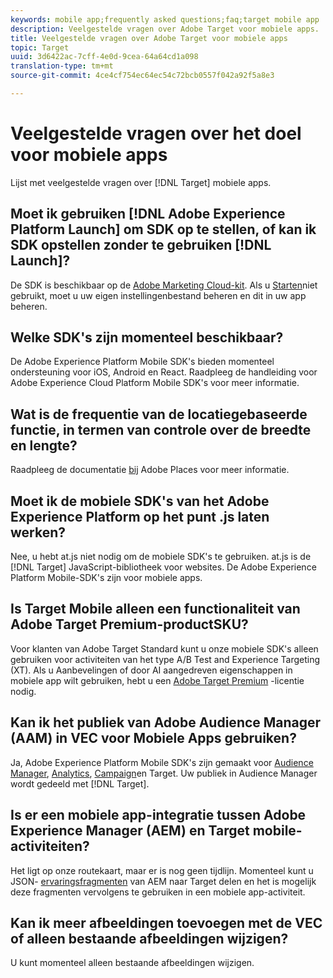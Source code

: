```yaml
---
keywords: mobile app;frequently asked questions;faq;target mobile app
description: Veelgestelde vragen over Adobe Target voor mobiele apps.
title: Veelgestelde vragen over Adobe Target voor mobiele apps
topic: Target
uuid: 3d6422ac-7cff-4e0d-9cea-64a64cd1a098
translation-type: tm+mt
source-git-commit: 4ce4cf754ec64ec54c72bcb0557f042a92f5a8e3

---
```



# Veelgestelde vragen over het doel voor mobiele apps

Lijst met veelgestelde vragen over [!DNL Target] mobiele apps.

## Moet ik gebruiken [!DNL Adobe Experience Platform Launch] om SDK op te stellen, of kan ik SDK opstellen zonder te gebruiken [!DNL Launch]?

De SDK is beschikbaar op de [Adobe Marketing Cloud-kit](https://github.com/Adobe-Marketing-Cloud/acp-sdks/). Als u [Starten](https://docs.adobe.com/content/help/en/launch/using/overview.html)niet gebruikt, moet u uw eigen instellingenbestand beheren en dit in uw app beheren.

## Welke SDK&#39;s zijn momenteel beschikbaar?

De Adobe Experience Platform Mobile SDK&#39;s bieden momenteel ondersteuning voor iOS, Android en React. Raadpleeg de handleiding [](https://aep-sdks.gitbook.io/docs/)voor Adobe Experience Cloud Platform Mobile SDK&#39;s voor meer informatie.

## Wat is de frequentie van de locatiegebaseerde functie, in termen van controle over de breedte en lengte?

Raadpleeg de documentatie [bij](https://placesdocs.com/places-services-by-adobe-documentation/) Adobe Places voor meer informatie.

## Moet ik de mobiele SDK&#39;s van het Adobe Experience Platform op het punt .js laten werken?

Nee, u hebt at.js niet nodig om de mobiele SDK&#39;s te gebruiken. at.js is de [!DNL Target] JavaScript-bibliotheek voor websites. De Adobe Experience Platform Mobile-SDK&#39;s zijn voor mobiele apps.

## Is Target Mobile alleen een functionaliteit van Adobe Target Premium-productSKU?

Voor klanten van Adobe Target Standard kunt u onze mobiele SDK&#39;s alleen gebruiken voor activiteiten van het type A/B Test and Experience Targeting (XT). Als u Aanbevelingen of door AI aangedreven eigenschappen in mobiele app wilt gebruiken, hebt u een [Adobe Target Premium](/help/c-intro/intro.md#premium) -licentie nodig.

## Kan ik het publiek van Adobe Audience Manager (AAM) in VEC voor Mobiele Apps gebruiken?

Ja, Adobe Experience Platform Mobile SDK&#39;s zijn gemaakt voor [Audience Manager](https://docs.adobe.com/content/help/en/audience-manager/user-guide/aam-home.html), [Analytics](https://docs.adobe.com/content/help/en/analytics/landing/home.html), [Campaign](https://docs.adobe.com/content/help/en/campaign-standard/using/campaign-standard-home.html)en Target. Uw publiek in Audience Manager wordt gedeeld met [!DNL Target].

## Is er een mobiele app-integratie tussen Adobe Experience Manager (AEM) en Target mobile-activiteiten?

Het ligt op onze routekaart, maar er is nog geen tijdlijn. Momenteel kunt u JSON- [ervaringsfragmenten](/help/c-experiences/c-manage-content/aem-experience-fragments.md) van AEM naar Target delen en het is mogelijk deze fragmenten vervolgens te gebruiken in een mobiele app-activiteit.

## Kan ik meer afbeeldingen toevoegen met de VEC of alleen bestaande afbeeldingen wijzigen?

U kunt momenteel alleen bestaande afbeeldingen wijzigen.

